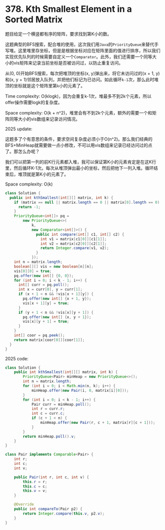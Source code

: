 # 378. Kth Smallest Element in a Sorted Matrix

题目给定一个横竖都有序的矩阵，要求找到第K小的数。

这题典型的BFS搜索，配合堆的使用，这次我们用`Java`的`PriorityQueue`来替代手写堆。这里堆里存坐标，但是是根据坐标对应在矩阵里面的值进行排序，所以我们实现优先队列的时候需要自定义一个`Comparator`。此外，我们还需要一个同等大小的vis矩阵来记录当前坐标是否被访问过，以防止重复访问。

从(0, 0)开始BFS搜索，每次把堆顶的坐标(x, y)弹出来，将它未访问过的(x + 1, y)和(x, y + 1)邻居放入队列，并把他们标记为已访问。如此循环`k-1`次，那么此时堆顶的坐标就是这个矩阵里第`k`小的元素了。

Time complexity: O(klogk)，因为会重复k-1次，堆最多不到2k个元素，所以offer操作需要logk的复杂度。

Space complexity: O(k + n^2)，堆里会有不到2k个元素，额外的需要一个和矩阵同等大小的vis数组来记录访问情况。


2025 update:

这题多了个有意思的条件，要求空间复杂度必须小于O(n^2)。那么我们经典的BFS+MinHeap就需要做一点小修改，不可以用vis数组来记录已经访问过的点了。那怎么办呢？

我们可以把第一列的前K行元素都入堆，我可以保证第K小的元素肯定是在这K行里，然后循环K-1次。每次从堆顶弹出最小的坐标，然后把他下一列入堆。循环结束后，堆顶就是第K小的元素了。

Space complexity: O(k)

```java
class Solution {
  public int kthSmallest(int[][] matrix, int k) {
    if (matrix == null || matrix.length == 0 || matrix[0].length == 0) {
      return -1;
    }
    PriorityQueue<int[]> pq =
        new PriorityQueue<>(
            k,
            new Comparator<int[]>() {
              public int compare(int[] c1, int[] c2) {
                int v1 = matrix[c1[0]][c1[1]];
                int v2 = matrix[c2[0]][c2[1]];
                return Integer.compare(v1, v2);
              }
            });
    int n = matrix.length;
    boolean[][] vis = new boolean[n][n];
    vis[0][0] = true;
    pq.offer(new int[] {0, 0});
    for (int i = 0; i < k - 1; i++) {
      int[] curr = pq.poll();
      int x = curr[0], y = curr[1];
      if (x + 1 < n && !vis[x + 1][y]) {
        pq.offer(new int[] {x + 1, y});
        vis[x + 1][y] = true;
      }
      if (y + 1 < n && !vis[x][y + 1]) {
        pq.offer(new int[] {x, y + 1});
        vis[x][y + 1] = true;
      }
    }
    int[] coor = pq.peek();
    return matrix[coor[0]][coor[1]];
  }
}
```

2025 code:

```java
class Solution {
    public int kthSmallest(int[][] matrix, int k) {
        PriorityQueue<Pair> minHeap = new PriorityQueue<>();
        int n = matrix.length;
        for (int i = 0; i < Math.min(n, k); i++) {
            minHeap.offer(new Pair(i, 0, matrix[i][0]));
        }
        for (int i = 0; i < k - 1; i++) {
            Pair curr = minHeap.poll();
            int r = curr.r;
            int c = curr.c;
            if (c + 1 < n) {
                minHeap.offer(new Pair(r, c + 1, matrix[r][c + 1]));
            }
        }
        return minHeap.poll().v;
    }
}

class Pair implements Comparable<Pair> {
    int r;
    int c;
    int v;

    public Pair(int r, int c, int v) {
        this.r = r;
        this.c = c;
        this.v = v;
    }

    @Override
    public int compareTo(Pair p2) {
        return Integer.compare(this.v, p2.v);
    }
}
```